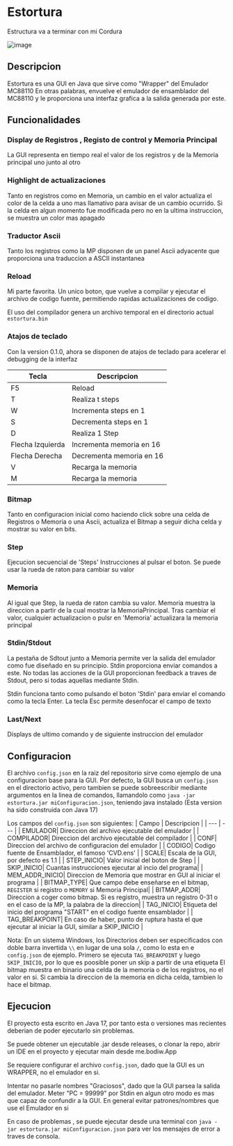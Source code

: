 # Estortura

Estructura va a terminar con mi Cordura

![image](https://github.com/Bodiw/Estortura/assets/58666162/01c13382-cbb3-4213-ad85-484debb25356)

## Descripcion

Estortura es una GUI en Java que sirve como "Wrapper" del Emulador MC88110
En otras palabras, envuelve el emulador de ensamblador del MC88110 y le proporciona una interfaz grafica a la salida generada por este.

## Funcionalidades

### Display de Registros , Registo de control y Memoria Principal

La GUI representa en tiempo real el valor de los registros y de la Memoria principal uno junto al otro

### Highlight de actualizaciones

Tanto en registros como en Memoria, un cambio en el valor actualiza el color de la celda a uno mas llamativo para avisar de un cambio ocurrido. Si la celda en algun momento fue modificada pero no en la ultima instruccion, se muestra un color mas apagado

### Traductor Ascii

Tanto los registros como la MP disponen de un panel Ascii adyacente que proporciona una traduccion a ASCII instantanea

### Reload

Mi parte favorita.
Un unico boton, que vuelve a compilar y ejecutar el archivo de codigo fuente, permitiendo rapidas actualizaciones de codigo.

El uso del compilador genera un archivo temporal en el directorio actual `estortura.bin`

### Atajos de teclado

Con la version 0.1.0, ahora se disponen de atajos de teclado para acelerar el debugging de la interfaz

| Tecla            | Descripcion              |
| ---------------- | ------------------------ |
| F5               | Reload                   |
| T                | Realiza t steps          |
| W                | Incrementa steps en 1    |
| S                | Decrementa steps en 1    |
| D                | Realiza 1 Step           |
| Flecha Izquierda | Incrementa memoria en 16 |
| Flecha Derecha   | Decrementa memoria en 16 |
| V                | Recarga la memoria       |
| M                | Recarga la memoria       |

### Bitmap

Tanto en configuracion inicial como haciendo click sobre una celda de Registros o Memoria o una Ascii, actualiza el Bitmap a seguir dicha celda y mostrar su valor en bits.

### Step

Ejecucion secuencial de 'Steps' Instrucciones al pulsar el boton. Se puede usar la rueda de raton para cambiar su valor

### Memoria

Al igual que Step, la rueda de raton cambia su valor. Memoria muestra la direccion a partir de la cual mostrar la MemoriaPrincipal. Tras cambiar el valor, cualquier actualizacion o pulsr en 'Memoria' actualizara la memoria principal

### Stdin/Stdout

La pestaña de Sdtout junto a Memoria permite ver la salida del emulador como fue diseñado en su principio.
Stdin proporciona enviar comandos a este.
No todas las acciones de la GUI proporcionan feedback a traves de Stdout, pero si todas aquellas mediante Stdin.

Stdin funciona tanto como pulsando el boton 'Stdin' para enviar el comando como la tecla Enter. La tecla Esc permite desenfocar el campo de texto

### Last/Next

Displays de ultimo comando y de siguiente instruccion del emulador

## Configuracion

El archivo `config.json` en la raiz del repositorio sirve como ejemplo de una configuracion base para la GUI.
Por defecto, la GUI busca un `config.json` en el directorio activo, pero tambien se puede sobreescribir mediante argumentos en la linea de comandos, llamandolo como `java -jar estortura.jar miConfiguracion.json`, teniendo java instalado (Esta version ha sido construida con Java 17)

Los campos del `config.json` son siguientes:
| Campo | Descripcion |
| --- | --- |
| EMULADOR| Direccion del archivo ejecutable del emulador |
| COMPILADOR| Direccion del archivo ejecutable del compilador |
| CONF| Direccion del archivo de configuracion del emulador |
| CODIGO| Codigo fuente de Ensamblador, el famoso 'CVD.ens' |
| SCALE| Escala de la GUI, por defecto es 1.1 |
| STEP_INICIO| Valor inicial del boton de Step |
| SKIP_INICIO| Cuantas instrucciones ejecutar al incio del programa|
| MEM_ADDR_INICIO| Direccion de Memoria que mostrar en GUI al iniciar el programa |
| BITMAP_TYPE| Que campo debe enseñarse en el bitmap, `REGISTER` si registro o `MEMORY` si Memoria Principal|
| BITMAP_ADDR| Direccion a coger como bitmap. Si es registro, muestra un registro 0-31 o en el caso de la MP, la palabra de la direccion|
| TAG_INICIO| Etiqueta del inicio del programa "START" en el codigo fuente ensamblador |
| TAG_BREAKPOINT| En caso de haber, punto de ruptura hasta el que ejecutar al iniciar la GUI, similar a SKIP_INICIO |

Nota: En un sistema Windows, los Directorios deben ser especificados con doble barra invertida `\\` en lugar de una sola `/`, como lo esta en e `config.json` de ejemplo.
Primero se ejecuta `TAG_BREAKPOINT` y luego `SKIP_INICIO`, por lo que es poosible poner un skip a partir de una etiqueta
El bitmap muestra en binario una celda de la memoria o de los registros, no el valor en si. Si cambia la direccion de la memoria en dicha celda, tambien lo hace el bitmap.

## Ejecucion

El proyecto esta escrito en Java 17, por tanto esta o versiones mas recientes deberian de poder ejecutarlo sin problemas.

Se puede obtener un ejecutable .jar desde releases, o clonar la repo, abrir un IDE en el proyecto y ejecutar main desde me.bodiw.App

Se requiere configurar el archivo `config.json`, dado que la GUI es un WRAPPER, no el emulador en si.

Intentar no pasarle nombres "Graciosos", dado que la GUI parsea la salida del emulador. Meter "PC = 99999" por Stdin en algun otro modo es mas que capaz de confundir a la GUI. En general evitar patrones/nombres que use el Emulador en si

En caso de problemas , se puede ejecutar desde una terminal con `java -jar estortura.jar miConfiguracion.json` para ver los mensajes de error a traves de consola.
